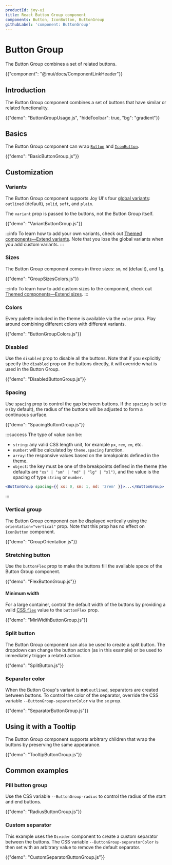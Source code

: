 ```yaml
---
productId: joy-ui
title: React Button Group component
components: Button, IconButton, ButtonGroup
githubLabel: 'component: ButtonGroup'
---
```


# Button Group

<p class="description">The Button Group combines a set of related buttons.</p>

{{"component": "@mui/docs/ComponentLinkHeader"}}

## Introduction

The Button Group component combines a set of buttons that have similar or related functionality.

{{"demo": "ButtonGroupUsage.js", "hideToolbar": true, "bg": "gradient"}}

## Basics

The Button Group component can wrap [`Button`](/joy-ui/react-button/) and [`IconButton`](/joy-ui/react-button/#icon-button).

{{"demo": "BasicButtonGroup.js"}}

## Customization

### Variants

The Button Group component supports Joy UI's four [global variants](/joy-ui/main-features/global-variants/): `outlined` (default), `solid`, `soft`, and `plain`.

The `variant` prop is passed to the buttons, not the Button Group itself.

{{"demo": "VariantButtonGroup.js"}}

:::info
To learn how to add your own variants, check out [Themed components—Extend variants](/joy-ui/customization/themed-components/#extend-variants).
Note that you lose the global variants when you add custom variants.
:::

### Sizes

The Button Group component comes in three sizes: `sm`, `md` (default), and `lg`.

{{"demo": "GroupSizesColors.js"}}

:::info
To learn how to add custom sizes to the component, check out [Themed components—Extend sizes](/joy-ui/customization/themed-components/#extend-sizes).
:::

### Colors

Every palette included in the theme is available via the `color` prop.
Play around combining different colors with different variants.

{{"demo": "ButtonGroupColors.js"}}

### Disabled

Use the `disabled` prop to disable all the buttons.
Note that if you explicitly specify the `disabled` prop on the buttons directly, it will override what is used in the Button Group.

{{"demo": "DisabledButtonGroup.js"}}

### Spacing

Use `spacing` prop to control the gap between buttons. If the `spacing` is set to `0` (by default), the radius of the buttons will be adjusted to form a continuous surface.

{{"demo": "SpacingButtonGroup.js"}}

:::success
The type of value can be:

- `string`: any valid CSS length unit, for example `px`, `rem`, `em`, etc.
- `number`: will be calculated by `theme.spacing` function.
- `array`: the responsive values based on the breakpoints defined in the theme.
- `object`: the key must be one of the breakpoints defined in the theme (the defaults are `"xs" | "sm" | "md" | "lg" | "xl")`, and the value is the spacing of type `string` or `number`.

```jsx
<ButtonGroup spacing={{ xs: 0, sm: 1, md: '2rem' }}>...</ButtonGroup>
```

:::

### Vertical group

The Button Group component can be displayed vertically using the `orientation="vertical"` prop.
Note that this prop has no effect on `IconButton` component.

{{"demo": "GroupOrientation.js"}}

### Stretching button

Use the `buttonFlex` prop to make the buttons fill the available space of the Button Group component.

{{"demo": "FlexButtonGroup.js"}}

#### Minimum width

For a large container, control the default width of the buttons by providing a valid [CSS `flex`](https://developer.mozilla.org/en-US/docs/Web/CSS/flex) value to the `buttonFlex` prop.

{{"demo": "MinWidthButtonGroup.js"}}

### Split button

The Button Group component can also be used to create a split button.
The dropdown can change the button action (as in this example) or be used to immediately trigger a related action.

{{"demo": "SplitButton.js"}}

### Separator color

When the Button Group's variant is <b>not</b> `outlined`, separators are created between buttons.
To control the color of the separator, override the CSS variable `--ButtonGroup-separatorColor` via the `sx` prop.

{{"demo": "SeparatorButtonGroup.js"}}

## Using it with a Tooltip

The Button Group component supports arbitrary children that wrap the buttons by preserving the same appearance.

{{"demo": "TooltipButtonGroup.js"}}

## Common examples

### Pill button group

Use the CSS variable `--ButtonGroup-radius` to control the radius of the start and end buttons.

{{"demo": "RadiusButtonGroup.js"}}

### Custom separator

This example uses the `Divider` component to create a custom separator between the buttons.
The CSS variable `--ButtonGroup-separatorColor` is then set with an arbitrary value to remove the default separator.

{{"demo": "CustomSeparatorButtonGroup.js"}}
